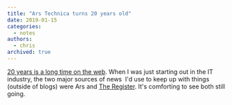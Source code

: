 ```yaml
---
title: "Ars Technica turns 20 years old"
date: 2019-01-15
categories:
  - notes
authors:
  - chris
archived: true
---
```


[20 years is a long time on the web](https://arstechnica.com/staff/2019/01/ars-technica-turns-20-years-old-and-we-couldnt-have-done-it-without-the-community/). When I was just starting out in the IT industry, the two major sources of news  I'd use to keep up with things (outside of blogs) were Ars and [The Register](https://www.theregister.co.uk/). It's comforting to see both still going.
